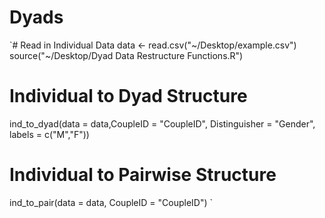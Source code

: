 # Dyads

`# Read in Individual Data
data <- read.csv("~/Desktop/example.csv")
source("~/Desktop/Dyad Data Restructure Functions.R")


# Individual to Dyad Structure
ind_to_dyad(data = data,CoupleID = "CoupleID", Distinguisher = "Gender", labels = c("M","F"))

# Individual to Pairwise Structure
ind_to_pair(data = data, CoupleID = "CoupleID")
`
